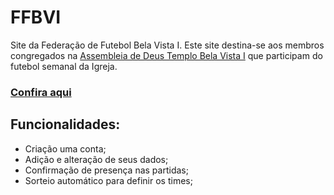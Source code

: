 # FFBVI
Site da Federação de Futebol Bela Vista I.
Este site destina-se aos membros congregados na [Assembleia de Deus Templo Bela Vista I](https://www.facebook.com/adbelavistaI) que participam do futebol semanal da Igreja.
### [Confira aqui](http://ffbvi.pythonanywhere.com)

## Funcionalidades:
- Criação uma conta;
- Adição e alteração de seus dados;
- Confirmação de presença nas partidas;
- Sorteio automático para definir os times;
